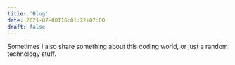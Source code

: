 ```yaml
---
title: 'Blog'
date: 2021-07-08T16:01:22+07:00
draft: false
---
```


Sometimes I also share something about this coding world, or just a random technology stuff.
